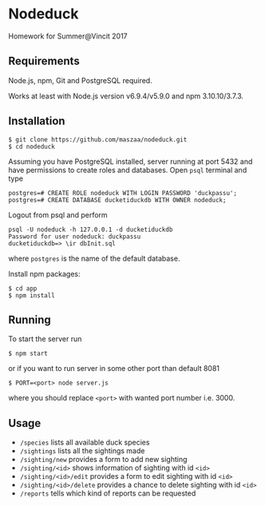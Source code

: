 # Nodeduck

Homework for Summer@Vincit 2017

## Requirements

Node.js, npm, Git and PostgreSQL required.

Works at least with Node.js version v6.9.4/v5.9.0 and npm 3.10.10/3.7.3.

## Installation

```
$ git clone https://github.com/maszaa/nodeduck.git
$ cd nodeduck
```

Assuming you have PostgreSQL installed, server running at port 5432 and have permissions to create roles and databases. Open `psql` terminal and type

```
postgres=# CREATE ROLE nodeduck WITH LOGIN PASSWORD 'duckpassu';
postgres=# CREATE DATABASE ducketiduckdb WITH OWNER nodeduck;
```
Logout from psql and perform
```
psql -U nodeduck -h 127.0.0.1 -d ducketiduckdb
Password for user nodeduck: duckpassu
ducketiduckdb=> \ir dbInit.sql
```
where `postgres` is the name of the default database.

Install npm packages:

```
$ cd app
$ npm install
```

## Running

To start the server run

```
$ npm start
```

or if you want to run server in some other port than default 8081

```
$ PORT=<port> node server.js
```

where you should replace `<port>` with wanted port number i.e. 3000.

## Usage

* `/species` lists all available duck species
* `/sightings` lists all the sightings made
* `/sighting/new` provides a form to add new sighting
* `/sighting/<id>` shows information of sighting with id `<id>`
* `/sighting/<id>/edit` provides a form to edit sighting with id `<id>`
* `/sighting/<id>/delete` provides a chance to delete sighting with id `<id>`
* `/reports` tells which kind of reports can be requested
